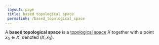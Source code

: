 ```yaml
---
 layout: page
 title: based topological space
 permalink: /based_topological_space
---
```

A **based topological space** is a [topological space](https://defsmath.github.io/DefsMath/topological_space) $X$ together with a point $x_0\in X$, denoted $(X, x_0)$.